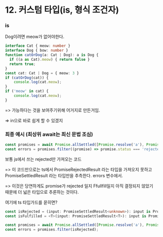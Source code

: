 # 12. 커스텀 타입(is, 형식 조건자)

### is

Dog이려면 meow가 없어야한다.

```typescript
interface Cat { meow: number }
interface Dog { bow: number }
function catOrDog(a: Cat | Dog): a is Dog {
  if ((a as Cat).meow) { return false }
  return true;
}
const cat: Cat | Dog = { meow: 3 }
if (catOrDog(cat)) {
    console.log(cat.meow);
}
if ('meow' in cat) {
    console.log(cat.meow);
}
```

\=> 가능하다는 것을 보여주기위해 어거지로 만든거임.

\=> in으로 바로 쉽게 할 수 있겠지



### 최종 예시 (최상위 await는 최신 문법 조심)

```typescript
const promises = await Promise.allSettled([Promise.resolve('a'), Promise.resolve('b')]);
const errors = promises.filter((promise) => promise.status === 'rejected');
```

보통  js에서 쓰는 rejected만 가져오는 코드

\=> 이 코드만으로는 ts에서 PromiseRejectedResult 라는 타입을 가져오지 못하고 PromiseSettledResult 라는 타입만을 추측한다. errors 변수에서.

\=> 이것은 당연하게도 promise가 rejected 일지 Ffullfill일지 아직 결정되지 않았기 때문에 더 넓은 타입으로 추론하는 것이다.



여기에 ts 타입가드를 묻히면?

```typescript
const isRejected = (input: PromiseSettledResult<unknown>): input is PromiseRejectedResult => input.status === 'rejected';
const isFulfilled = <T>(input: PromiseSettledResult<T>): input is PromiseFulfilledResult<T> => input.status === 'fulfilled';

const promises = await Promise.allSettled([Promise.resolve('a'), Promise.resolve('b')]);
const errors = promises.filter(isRejected);
```
